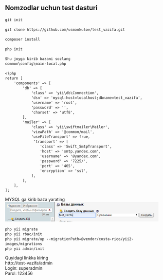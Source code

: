 Nomzodlar uchun test dasturi
-------------------
```
git init

git clone https://github.com/usmonkulov/test_vazifa.git

composer install

php init

Shu joyga kirib bazani sozlang
common\config\main-local.php

<?php
return [
    'components' => [
        'db' => [
            'class' => 'yii\db\Connection',
            'dsn' => 'mysql:host=localhost;dbname=test_vazifa',
            'username' => 'root',
            'password' => '',
            'charset' => 'utf8',
        ],
        'mailer' => [
            'class' => 'yii\swiftmailer\Mailer',
            'viewPath' => '@common/mail',
            'useFileTransport' => frue,
             'transport' => [
                'class' => 'Swift_SmtpTransport',
                'host' => 'smtp.yandex.com',
                'username' => '@yandex.com',
                'password' => '7225/',
                'port' => '465',
                'encryption' => 'ssl',
            ],
        ],
    ],
];
```
MYSQL ga kirib baza yarating
<br>
<img src="https://github.com/usmonkulov/test_vazifa/blob/master/%D0%A1%D0%BD%D0%B8%D0%BC%D0%BE%D0%BA.PNG">
<br>
```
php yii migrate
php yii rbac/init
php yii migrate/up --migrationPath=@vendor/costa-rico/yii2-images/migrations
php yii admin/init
```
Quyidagi linkka kiring
<br>
http://test-vazifa/admin
<br>
Login: superadmin
<br>
Parol: 123456
